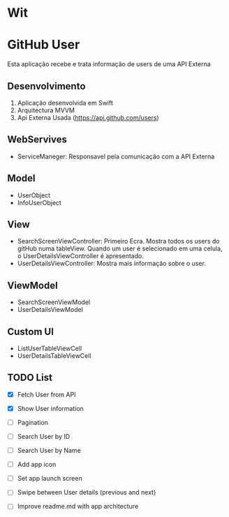 # Wit

# GitHub User

Esta aplicação recebe e trata informação de users de uma API Externa

## Desenvolvimento

1. Aplicação desenvolvida em Swift 
2. Arquitectura MVVM
3. Api Externa Usada (https://api.github.com/users)

## WebServives

 - ServiceManeger: Responsavel pela comunicação com a API Externa 

## Model

 - UserObject 
 - InfoUserObject

## View

- SearchScreenViewController:  Primeiro Ecra. Mostra todos os users do gitHub numa tableView. Quando um user é selecionado em uma celula, o UserDetailsViewController é apresentado. 
- UserDetailsViewController: Mostra mais informação sobre o user. 

## ViewModel

- SearchScreenViewModel
- UserDetailsViewModel

## Custom UI

- ListUserTableViewCell
- UserDetailsTableViewCell


## TODO List

- [x] Fetch User from API
- [x] Show User information
- [ ] Pagination
- [ ] Search User by ID
- [ ] Search User by Name
- [ ] Add app icon
- [ ] Set app launch screen
- [ ] Swipe between User details (previous and next)
- [ ] Improve readme.md with app architecture


